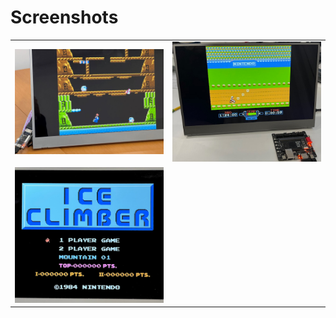 # Screenshots

<table style="border: 0px">
<tr><td style="border: 0px">
<a href="/assets/nestang0.5.jpg"><img src="/assets/nestang0.5.jpg" width="450" /></a>
</td>
<td style="border: 0px">
<a href="/assets/nestang0.4.jpg"><img src="/assets/nestang0.4.jpg" width="450" /></a>
</td>
</tr>
<tr><td style="border: 0px">
<a href="/assets/game1.jpg"><img src="/assets/game1.jpg" width="450" /></a>
</td style="border: 0px">
<td style="border: 0px"></td>
</tr>
</table>